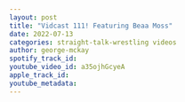 ```yaml
---
layout: post
title: "Vidcast 111! Featuring Beaa Moss"
date: 2022-07-13
categories: straight-talk-wrestling videos
author: george-mckay
spotify_track_id: 
youtube_video_id: a35ojhGcyeA
apple_track_id: 
youtube_metadata: 
---
```

